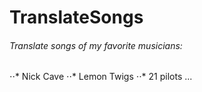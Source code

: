 # TranslateSongs
###### *Translate songs of my favorite musicians:*
 ⋅⋅* Nick Cave
 ⋅⋅* Lemon Twigs
 ⋅⋅* 21 pilots
 ...
